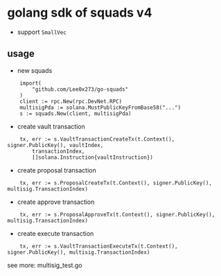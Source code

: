 # golang sdk of squads v4
- support `SmallVec`

## usage
- new squads
```
	import(
		"github.com/Lee0x273/go-squads"
	)
	client := rpc.New(rpc.DevNet.RPC)
	multisigPda := solana.MustPublicKeyFromBase58("...")
	s := squads.New(client, multisigPda)
```
- create vault transaction
```
	tx, err := s.VaultTransactionCreateTx(t.Context(), signer.PublicKey(), vaultIndex,
		transactionIndex,
		[]solana.Instruction{vaultInstruction})
```
- create proposal transaction
```
	tx, err := s.ProposalCreateTx(t.Context(), signer.PublicKey(), multisig.TransactionIndex)
```
- create approve transaction
```
	tx, err := s.ProposalApproveTx(t.Context(), signer.PublicKey(), multisig.TransactionIndex)
```
- create execute transaction
```
	tx, err := s.VaultTransactionExecuteTx(t.Context(), signer.PublicKey(), multisig.TransactionIndex)
```

see more: multisig_test.go